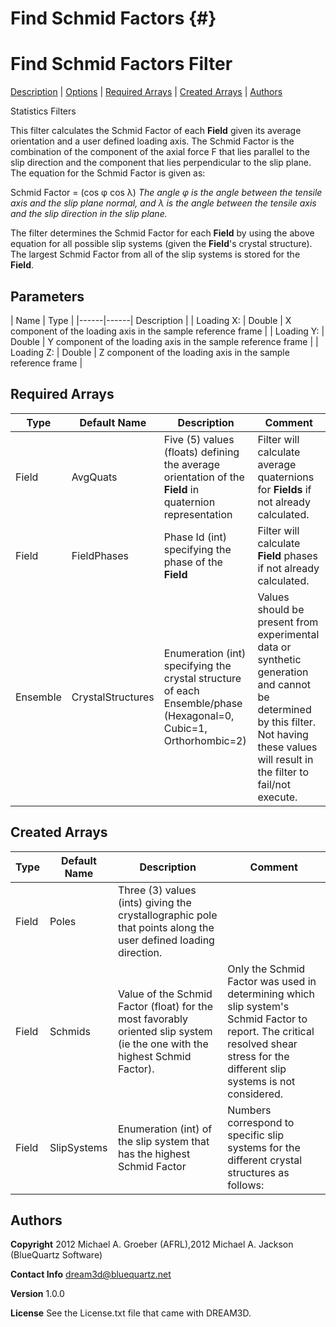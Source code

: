 Find Schmid Factors {#}
======
<h1 class="pHeading1">Find Schmid Factors Filter</h1>
<p class="pCellBody">
<a href="../StatisticsFilters/FindSchmids.html#wp2">Description</a> | <a href="../StatisticsFilters/FindSchmids.html#wp3">Options</a> | <a href="../StatisticsFilters/FindSchmids.html#wp4">Required Arrays</a> | <a href="../StatisticsFilters/FindSchmids.html#wp5">Created Arrays</a> | <a href="../StatisticsFilters/FindSchmids.html#wp1">Authors</a> 

Statistics Filters


This filter calculates the Schmid Factor of each **Field** given its average orientation and a user defined loading axis.
The Schmid Factor is the combination of the component of the axial force F that lies parallel to the slip direction and the component 
that lies perpendicular to the slip plane.  The equation for the Schmid Factor is given as:

Schmid Factor = (cos φ cos λ)
*The angle φ is the angle between the tensile axis and the slip plane normal, and λ is the angle between the tensile axis and the slip direction in the slip plane.*
 
The filter determines the Schmid Factor for each **Field** by using the above equation for all possible slip systems (given the **Field**'s crystal structure).  The largest 
Schmid Factor from all of the slip systems is stored for the **Field**.


## Parameters ##

| Name | Type |
|------|------| Description |
| Loading X: | Double | X component of the loading axis in the sample reference frame |
| Loading Y: | Double | Y component of the loading axis in the sample reference frame |
| Loading Z: | Double | Z component of the loading axis in the sample reference frame |

## Required Arrays ##

| Type | Default Name | Description | Comment |
|------|--------------|-------------|---------|
| Field | AvgQuats | Five (5) values (floats) defining the average orientation of the **Field** in quaternion representation | Filter will calculate average quaternions for **Fields** if not already calculated. |
| Field | FieldPhases | Phase Id (int) specifying the phase of the **Field** | Filter will calculate **Field** phases if not already calculated. |
| Ensemble | CrystalStructures | Enumeration (int) specifying the crystal structure of each Ensemble/phase (Hexagonal=0, Cubic=1, Orthorhombic=2) | Values should be present from experimental data or synthetic generation and cannot be determined by this filter. Not having these values will result in the filter to fail/not execute. |

## Created Arrays ##

| Type | Default Name | Description | Comment |
|------|--------------|-------------|---------|
| Field | Poles | Three (3) values (ints) giving the crystallographic pole that points along the user defined loading direction. |  |
| Field | Schmids | Value of the Schmid Factor (float) for the most favorably oriented slip system (ie the one with the highest Schmid Factor). | Only the Schmid Factor was used in determining which slip system's Schmid Factor to report.  The critical resolved shear stress for the different slip systems is not considered. |
| Field | SlipSystems | Enumeration (int) of the slip system that has the highest Schmid Factor | Numbers correspond to specific slip systems for the different crystal structures as follows: |

## Authors ##

**Copyright** 2012 Michael A. Groeber (AFRL),2012 Michael A. Jackson (BlueQuartz Software)

**Contact Info** dream3d@bluequartz.net

**Version** 1.0.0

**License**  See the License.txt file that came with DREAM3D.



